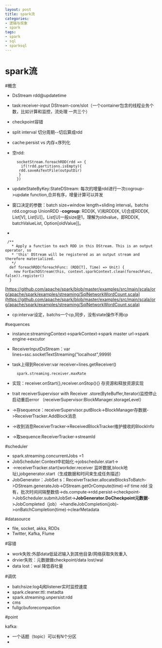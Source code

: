 ```yaml
---
layout: post
title: spark流
categories:
- 逻辑与现象
- spark
tags:
- spark
- sql
- sparksql
---
```


spark流
============

#概念

- DsStream rdd@updatetime
- task:receiver-input DStream-core/slot（一个container包含的线程业务个数，比如计算和监控，流处理 一共三个）
- checkpoint容错
- split interval 切分周期--切后算成rdd
- cache:persist vs 内存+序列化
- 空rdd:

		socketStream.foreachRDD(rdd => { 
		  if(!rdd.partitions.isEmpty){ 
		 rdd.saveAsTextFile(outputDir)	
		 } 	
		}) 
- updateStateByKey:StateDStream: 每次的增量rdd进行一次cogroup->update function,合并有序，增量计算可以并发
- 窗口决定的参数：batch size+window length+sliding interval。batchs rdd.cogroup UnionRDD
-**cogroup**: RDD[K, V]和RDD[K, U]合成RDD[K, List[V], List[U]]，List[U]一般size是1，理解为oldvalue，即RDD[K, batchValueList, Option[oldValue]]。

- 

     /**
	   * Apply a function to each RDD in this DStream. This is an output operator, so
	   * 'this' DStream will be registered as an output stream and therefore materialized.
	   */
	  def foreachRDD(foreachFunc: (RDD[T], Time) => Unit) {
	    new ForEachDStream(this, context.sparkContext.clean(foreachFunc, false)).register()
	  }

[https://github.com/apache/spark/blob/master/examples/src/main/scala/org/apache/spark/examples/streaming/SqlNetworkWordCount.scala](https://github.com/apache/spark/blob/master/examples/src/main/scala/org/apache/spark/examples/streaming/SqlNetworkWordCount.scala)

- cp:intervar设定，batchs一个cp,同步，没有state操作不用cp


#sequences

- instance:streamingContext->sparkContext->spark master url->spark engine->excutor
- ReceiverInputDsStream：var lines=ssc.socketTextStreaming("localhost",9999)
- task上得到Receiver:var receiver=lines.getReceiver()

  		spark.streaming.receiver.maxRate

- 实现：receiver.onStart{},receiver.onStop(){} 存资源和释放资源实现
- trait receiverSupervisor with Receiver .store(ByteBuffer,Iterator)监控停止启动重启error （receiverSupervisor:BlockManager.storageLevel）
- ->存sequence：receiverSupervisor.putBlock->BlockManager存数据->ReceiverTracker.AddBlock消息
- ->收到消息ReceiverTracker->ReceivedBlockTracker维护接收的BlockInfo
- ->取sequence:ReceiverTracker->streamId

#scheduler

- spark.streaming.concurrentJobs =1 
- JobScheduler:Context中初始化->jobscheduler.start->
- ->receiverTracker.start(workder.receiver 监听数据,block地址),jobgenerator.start（生成数据和时间来生成任务描述）
- JobGenerator：JobSet s：ReceiverTracker.allocateBlocksToBatch->DStream.generateJob->DStream.getOrCompute(time)->if time rdd 没有，批次时间间隔整数倍->ds.compute->rdd.persist->checkpoint->JobScheduler.submitJobSet->**JobGenerator.DoCheckpoint元数据**->JobCompleted（job）->handleJobCompletion(job)->onBatchCompletion(time)->clearMetadata


#datasource

- file, socket, akka, RDDs
- Twitter, Kafka, Flume


#容错

- work失败:外部data低延迟输入到其他目录/网络获取失败重入
- drvier失败：元数据做checkpoint/data lost/wal
- data lost：wal 降低吞吐量

#调优

- batchsize:log4j和listener实时监控速度
- spark.cleaner.ttl: metadta
- spark.streaming.unpersist:rdd
- cms
- fullgcbuforecompaction

#point





kafka:

- 一个话题（topic）可以有N个分区
- 